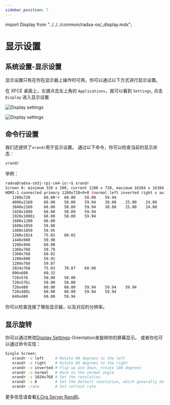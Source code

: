 ```yaml
---
sidebar_position: 7
---
```


import Display from "../../../common/radxa-os/\_display.mdx";

# 显示设置

## 系统设置-显示设置

显示设置只有在你在显示器上操作时可用，你可以通过以下方式进行显示设置。

在 XFCE 桌面上，左键点击左上角的 `Applications`，就可以看到 `Settings`, 点击 `Display` 进入显示设置

![Display settings](/img/zero/zero3/radxa-display-xfce-1.webp)

![Display settings](/img/zero/zero3/radxa-display-xfce-2.webp)

## 命令行设置

我们还提供了`xrandr`用于显示设置。
通过以下命令，你可以检查当前的显示状态：

```bash
xrandr
```

举例：

```bash
radxa@radxa-cm3j-rpi-cm4-io:~$ xrandr
Screen 0: minimum 320 x 200, current 1280 x 720, maximum 16384 x 16384
HDMI-1 connected primary 1280x720+0+0 (normal left inverted right x axis y axis) 0mm x 0mm
   1280x720      60.00*+  60.00    50.00    59.94
   4096x2160     60.00    50.00    59.94    30.00    25.00    24.00    29.97    23.98
   3840x2160     60.00    50.00    59.94    30.00    25.00    24.00    29.97    23.98
   1920x1080     60.00    50.00    59.94
   1920x1080i    60.00    50.00    59.94
   1600x1200     60.00
   1680x1050     59.88
   1400x1050     59.95
   1280x1024     75.02    60.02
   1440x900      59.90
   1280x960      60.00
   1366x768      59.79
   1360x768      60.02
   1280x800      59.91
   1280x768      59.87
   1024x768      75.03    70.07    60.00
   800x600       60.32
   720x576       50.00    50.00
   720x576i      50.00    50.00
   720x480       60.00    60.00    59.94    59.94    59.94
   720x480i      60.00    60.00    59.94    59.94
   640x480       60.00    59.94
```

你可以检查连接了哪些显示器，以及对应的分辨率。

## 显示旋转

你可以通过修改[Display Settings](display#system-settings-display-settings)-Orientation来旋转你的屏幕显示。
或者你也可以通过命令实现：

```bash
Single Screen:
   xrandr -o left     # Rotate 90 degrees to the left
   xrandr -o right    # Rotate 90 degrees to the right
   xrandr -o inverted # Flip up and down, rotate 180 degrees
   xrandr -o normal   # Back to the normal angle
   xrandr -s 1024x768 # Set the resolution
   xrandr -s 0        # Set the default resolution, which generally defaults to the highest resolution
   xrandr -rate       # Set refresh rate
```

更多信息请查看[X.Org Server RandR](https://en.wikipedia.org/wiki/X.Org_Server#Other_DDX_components)。
